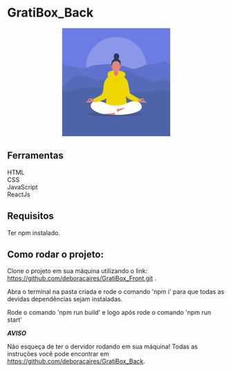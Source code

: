 # GratiBox_Back
<p align='center'>
<img width='250' src="https://raw.githubusercontent.com/driven-exercises/Projeto-GratiBox/main/image05.webp">
</p>

## Ferramentas
HTML </br>
CSS </br>
JavaScript </br>
ReactJs </br>

## Requisitos

Ter npm instalado.

## Como rodar o projeto:

Clone o projeto em sua máquina utilizando o link: https://github.com/deboracaires/GratiBox_Front.git .

Abra o terminal na pasta criada e rode o comando 'npm i' para que todas as devidas dependências sejam instaladas.

Rode o comando 'npm run build' e logo após rode o comando 'npm run start'

**_AVISO_**

Não esqueça de ter o dervidor rodando em sua máquina! Todas as instruções você pode encontrar em https://github.com/deboracaires/GratiBox_Back.
